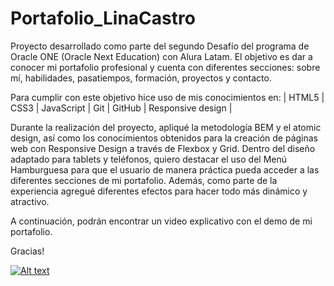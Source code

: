 # Portafolio_LinaCastro
Proyecto desarrollado como parte del segundo Desafío del programa de Oracle ONE (Oracle Next Education) con Alura Latam. El objetivo es dar a conocer mi portafolio profesional y cuenta con diferentes secciones: sobre mí, habilidades, pasatiempos, formación, proyectos y contacto. 

Para cumplir con este objetivo hice uso de mis conocimientos en: 
| HTML5 | CSS3 | JavaScript | Git | GitHub | Responsive design |

Durante la realización del proyecto, apliqué la metodología BEM y el atomic design, así como los conocimientos obtenidos para la creación de páginas web con Responsive Design a través de Flexbox y Grid. 
Dentro del diseño adaptado para tablets y teléfonos, quiero destacar el uso del Menú Hamburguesa para que el usuario de manera práctica pueda acceder a las diferentes secciones de mi portafolio. 
Además, como parte de la experiencia agregué diferentes efectos para hacer todo más dinámico y atractivo. 

A continuación, podrán encontrar un video explicativo con el demo de mi portafolio. 

Gracias!

[![Alt text](https://img.youtube.com/vi/4KA36n3NrsQ/0.jpg)](https://www.youtube.com/watch?v=4KA36n3NrsQ)
